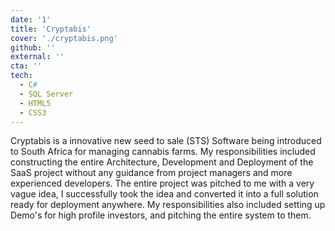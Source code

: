 ```yaml
---
date: '1'
title: 'Cryptabis'
cover: './cryptabis.png'
github: ''
external: ''
cta: ''
tech:
  - C#
  - SQL Server
  - HTML5
  - CSS3
---
```


Cryptabis is a innovative new seed to sale (STS) Software being introduced to South Africa for managing cannabis farms. My responsibilities included constructing the entire Architecture, Development and Deployment of the SaaS project without any guidance from project managers and more experienced developers. The entire project was pitched to me with a very vague idea, I successfully took the idea and converted it into a full solution ready for deployment anywhere. My responsibilities also included setting up Demo's for high profile investors, and pitching the entire system to them.